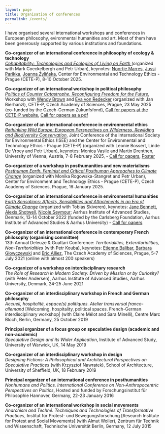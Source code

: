 ```yaml
---
layout: page
title: Organisation of conferences
permalink: /events/
---
```



I have organised several international workshops and conferences in European philosophy, evironmental humanities and art. Most of them have been generously supported by various institutions and foundations.

**Co-organizer of an international conference in philosophy of ecology & technology**<br>
<i><a href="https://cetep.eu/cohabitability-ecologies-and-technologies-of-living-on-earth/" target="_blank">Cohabitability: Technologies and Ecologies of Living on Earth </i><a/> (organized with Mark Coeckelbergh and Petr Urban), keynotes: <a href="https://warwick.ac.uk/fac/cross_fac/cim/people/noortje-marres/" target= "_blank">Noortje Marres<a/>, <a href="https://pure.au.dk/portal/en/persons/parikka%40cc.au.dk" target= "_blank">Jussi Parikka<a/>, <a href="https://www.kcl.ac.uk/people/joanna-zylinska" target= "_blank">Joanna Żylińska<a/>, Center for Environmental and Technology Ethics - Prague (CETE-P), 8-10 October 2025. <br>

**Co-organizer of an international workshop in political philosophy**<br>
<a href="https://cetep.eu/politics-of-counter-catastrophe-reconfiguring-freedom-for-the-future-2/" target="_blank"><i>Politics of Counter Catastrophe. Reconfiguring Freedom for the Future</i><a/>, Workshop with <a href="https://www.ias.edu/sss/wendy-brown" target= "_blank">Wendy Brown<a/> and <a href="https://www.evredecker.net/de/" target= "_blank">Eva von Redecker<a/> (organized with Jan Bierhanzl), CETE-P, Czech Academy of Sciences, Prague, 23 May 2025 (co-funded by the Czech-German Zukunfsfond), <a href="https://cetep.eu/news/cfp-politics-of-counter-catastrophe-reconfiguring-freedom-for-the-future/" target="_blank">Call for papers at the CETE-P website<a/>, <a href="../articles/CfP_Politics of Counter Catastrophe_CETE-P_Prague_22.5.2025.pdf" taget="_blank">Call for papers as a pdf</a> <br>

**Co-organizer of an international conference in environmental ethics**<br>
<a href="https://cetep.eu/rethinking-wild-europe/" target="_blank"><i>Rethinking Wild Europe:
European Perspectives on Wilderness, Rewilding and Biodiversity Conservation</i></a>, Joint Conference of the International Society for Environmental Ethics (ISEE) and the Center for Environmental and Technology Ethics - Prague (CETE-P) (organized with Leonie Bossert, Linde De Vroey and Petr Urban), keynotes: Monica Vasile and Martin Drenthen, University of Vienna, Austria, 7-8 February 2025, - <a href="../articles/CfA-Rethinking Wild Europe-4.pdf" taget="_blank">Call for papers</a>, <a href="../articles/Poster_Rethinking Wild Europe_7-8 Feb 2025.pdf" taget="_blank">Poster</a><br> 

**Co-organizer of a workshop in posthumanities and new materialisms**<br>
<a href="https://cetep.eu/posthuman-earth-feminist-and-critical-posthuman-approaches-to-climate-change/" target="_blank"><i>Posthuman Earth. Feminist and Critical Posthuman Approaches to Climate Change</i></a> (organized with Monika Rogowska-Stangret and Petr Urban), Center for Environment and Technology Ethics - Prague (CETE-P), Czech Academy of Sciences, Prague, 16 January 2025.<br>

**Co-organizer of an international conference in environmental humanities**<br>
<a href="https://aias.au.dk/events/earth-sensations" target="_blank"><i>Earth Sensations: Affects, Sensibilities and Attachments in an Era of Climate Change</i></a> (organized with Tobias Skiveren), keynotes: <a href="https://politicalscience.jhu.edu/directory/jane-bennett/" target="_blank">Jane Bennett</a>, <a href="https://alexisshotwell.com" target="_blank">Alexis Shotwell</a>, <a href="https://english.fullerton.edu/faculty/profile/n_seymour.aspx" target="_blank">Nicole Seymour</a>; Aarhus Institute of Advanced Studies, Denmark, 13-14 October 2022 (funded by the Carlsberg Foundation, Aarhus Institute of Advanced Studies & Aarhus University) - <a href="../articles/CfP_Conference_Earth Sensations_AIAS_AU_KN.pdf" taget="_blank">Call for papers</a>


**Co-organizer of an international conference in contemporary French philosophy (organising committee)**<br>
13th Annual Deleuze & Guattari Conference: *Territorialities, Exterritorialities, Non-Territorialities* (with Petr Kouba), keynotes: <a href="https://www.kingston.ac.uk/staff/profile/professor-etienne-balibar-408/" target="_blank">Etienne Balibar</a>, <a href="http://las.ehess.fr/index.php?1716" target="_blank">Barbara Glowczewski</a> and <a href="https://www.kingston.ac.uk/staff/profile/professor-eric-alliez-417/" target="_blank">Eric Alliez</a>, The Czech Academy of Sciences, Prague, 5-7 July 2021 (online with almost 200 speakers)


**Co-organizer of a workshop on interdisciplinary research**<br>
*The Role of Research in Modern Society: Driven by Mission or by Curiosity?* (with Peter Andersen), Aarhus Institute of Advanced Studies, Aarhus University, Denmark, 24-25 June 2021

**Co-organizer of an interdisciplinary workshop in French and German philosophy**<br>
*Accueil, hospitalité, espace(s) politiques. Atelier transversal franco-allemand* [Welcoming, hospitality, political spaces. French-German interdisciplinary workshop] (with Claire Mélot and Sara Minelli), Centre Marc Bloch, Berlin, Germany, 25 October 2019

**Principal organizer of a focus group on speculative design (academic and non-academic)** <br>
*Speculative Design and its Wider Application*, Institute of Advanced Study, University of Warwick, UK, 14 May 2019

**Co-organizer of an interdisciplinary workshop in design**<br>
*Designing Fictions: A Philosophical and Architectural Perspectives on Speculative Practices* (with Krzysztof Nawratek), School of Architecture, University of Sheffield, UK, 18 February 2019

**Principal organizer of an international conference in posthumanities**<br>
*Nonhumans and Politics. International Conference on Non-Anthropocentric Perspectives on Politics*, Hosted and funded by Forschungsinstitut für Philosophie Hannover, Germany, 22-23 January 2016

**Co-organizer of an international workshop in social movements**<br>
*Anarchism and Technê. Techniques and Technologies of Transformative Practices*, Institut für Protest- und Bewegungsforschung [Research Institute for Protest and Social Movements] (with Almut Woller), Zentrum für Technik und Wissenschaft, Technische Universität Berlin, Germany, 12 July 2015

